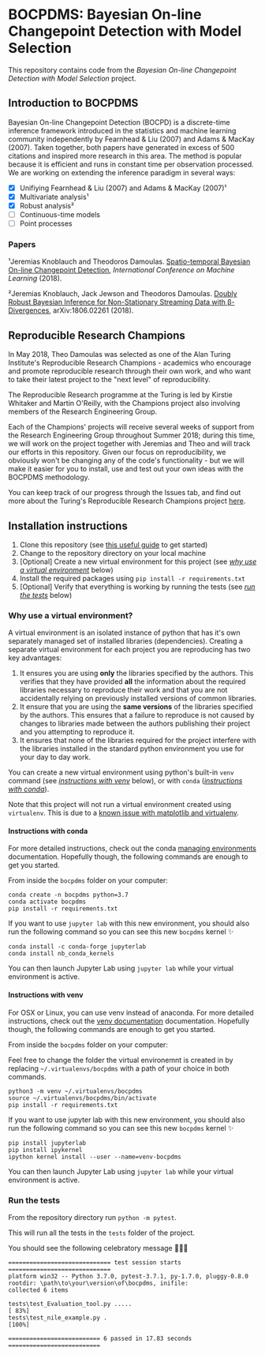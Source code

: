 # BOCPDMS: Bayesian On-line Changepoint Detection with Model Selection

This repository contains code from the _Bayesian On-line Changepoint Detection with Model Selection_ project.

## Introduction to BOCPDMS

Bayesian On-line Changepoint Detection (BOCPD) is a discrete-time inference framework introduced in the statistics and machine learning community independently by Fearnhead & Liu (2007) and Adams & MacKay (2007). Taken together, both papers have generated in excess of 500 citations and inspired more research in this area. The method is popular because it is efficient and runs in constant time per observation processed. We are working on extending the inference paradigm in several ways:

- [x] Unifiying Fearnhead & Liu (2007) and Adams & MacKay (2007)¹
- [x] Multivariate analysis¹
- [x] Robust analysis²
- [ ] Continuous-time models
- [ ] Point processes

### Papers

¹Jeremias Knoblauch and Theodoros Damoulas. [Spatio-temporal Bayesian On-line Changepoint Detection](https://arxiv.org/abs/1805.05383), _International Conference on Machine Learning_ (2018).

²Jeremias Knoblauch, Jack Jewson and Theodoros Damoulas. [Doubly Robust Bayesian Inference for Non-Stationary Streaming Data with β-Divergences](https://arxiv.org/abs/1806.02261), arXiv:1806.02261 (2018).

## Reproducible Research Champions

In May 2018, Theo Damoulas was selected as one of the Alan Turing Institute's Reproducible Research Champions - academics who encourage and promote reproducible research through their own work, and who want to take their latest project to the "next level" of reproducibility.

The Reproducible Research programme at the Turing is led by Kirstie Whitaker and Martin O'Reilly, with the Champions project also involving members of the Research Engineering Group.

Each of the Champions' projects will receive several weeks of support from the Research Engineering Group throughout Summer 2018; during this time, we will work on the project together with Jeremias and Theo and will track our efforts in this repository. Given our focus on reproducibility, we obviously won't be changing any of the code's functionality - but we will make it easier for you to install, use and test out your own ideas with the BOCPDMS methodology.

You can keep track of our progress through the Issues tab, and find out more about the Turing's Reproducible Research Champions project [here](https://github.com/alan-turing-institute/ReproducibleResearchResources).

## Installation instructions

1. Clone this repository (see [this useful guide](https://help.github.com/articles/cloning-a-repository/) to get started)
2. Change to the repository directory on your local machine
3. \[Optional] Create a new virtual environment for this project (see [*why use a virtual environment*](#why-use-a-virtual-environment) below)
4. Install the required packages using `pip install -r requirements.txt`
5. \[Optional] Verify that everything is working by running the tests (see [*run the tests*](#run-the-tests) below)


### Why use a virtual environment?

A virtual environment is an isolated instance of python that has it's own separately managed set of installed libraries (dependencies).
Creating a separate virtual environment for each project you are reproducing has two key advantages:

  1. It ensures you are using **only** the libraries specified by the authors.
    This verifies that they have provided **all** the information about the required libraries necessary to reproduce their work and that you are not accidentally relying on previously installed versions of common libraries.
  2. It ensure that you are using the **same versions** of the libraries specified by the authors.
     This ensures that a failure to reproduce is not caused by changes to libraries made between the authors publishing their project and you attempting to reproduce it.
  3. It ensures that none of the libraries required for the project interfere with the libraries installed in the standard python environment you use for your day to day work.

You can create a new virtual environment using python's built-in `venv` command (see [*instructions with venv*](#instructions-with-virtualenv) below), or with `conda` ([*instructions with conda*](#instructions-with-conda)). 

Note that this project will not run a virtual environment created using `virtualenv`.
This is due to a [known issue with matplotlib and virtualenv](https://matplotlib.org/faq/osx_framework.html).


#### Instructions with conda

For more detailed instructions, check out the conda [managing environments](https://conda.io/docs/user-guide/tasks/manage-environments.html) documentation.
Hopefully though, the following commands are enough to get you started.

From inside the `bocpdms` folder on your computer:

```
conda create -n bocpdms python=3.7
conda activate bocpdms
pip install -r requirements.txt
```

If you want to use `jupyter lab` with this new environment, you should also run the following command so you can see this new `bocpdms` kernel :sparkles:
```
conda install -c conda-forge jupyterlab
conda install nb_conda_kernels
```
You can then launch Jupyter Lab using `jupyter lab` while your virtual environment is active.


#### Instructions with venv

For OSX or Linux, you can use venv instead of anaconda.
For more detailed instructions, check out the [venv documentation](https://docs.python.org/3/library/venv.html) documentation.
Hopefully though, the following commands are enough to get you started.

From inside the `bocpdms` folder on your computer:

Feel free to change the folder the virtual environemnt is created in by replacing `~/.virtualenvs/bocpdms` with a path of your choice in both commands.
```
python3 -m venv ~/.virtualenvs/bocpdms
source ~/.virtualenvs/bocpdms/bin/activate
pip install -r requirements.txt
```
If you want to use jupyter lab with this new environment, you should also run the following command so you can see this new `bocpdms` kernel :sparkles:
```
pip install jupyterlab
pip install ipykernel
ipython kernel install --user --name=venv-bocpdms
```
You can then launch Jupyter Lab using `jupyter lab` while your virtual environment is active.


### Run the tests

From the repository directory run `python -m pytest`.

This will run all the tests in the `tests` folder of the project.

You should see the following celebratory message :tada::sparkles::cake:

```
============================= test session starts =============================
platform win32 -- Python 3.7.0, pytest-3.7.1, py-1.7.0, pluggy-0.8.0
rootdir: \path\to\your\version\of\bocpdms, inifile:
collected 6 items

tests\test_Evaluation_tool.py .....                                      [ 83%]
tests\test_nile_example.py .                                             [100%]

========================== 6 passed in 17.83 seconds ==========================
```
